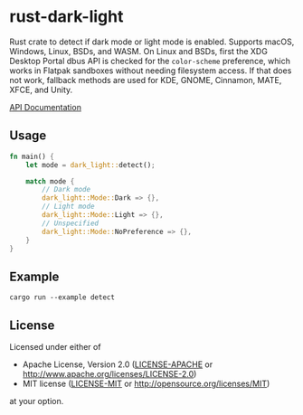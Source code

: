 # rust-dark-light

Rust crate to detect if dark mode or light mode is enabled. Supports macOS, Windows, Linux, BSDs, and WASM. On Linux and BSDs, first the XDG Desktop Portal dbus API is checked for the `color-scheme` preference, which works in Flatpak sandboxes without needing filesystem access. If that does not work, fallback methods are used for KDE, GNOME, Cinnamon, MATE, XFCE, and Unity.

[API Documentation](https://docs.rs/dark-light/)

## Usage

```rust
fn main() {
    let mode = dark_light::detect();

    match mode {
        // Dark mode
        dark_light::Mode::Dark => {},
        // Light mode
        dark_light::Mode::Light => {},
        // Unspecified
        dark_light::Mode::NoPreference => {},
    }
}
```

## Example

```
cargo run --example detect
```

## License

Licensed under either of

 * Apache License, Version 2.0 ([LICENSE-APACHE](LICENSE-APACHE) or http://www.apache.org/licenses/LICENSE-2.0)
 * MIT license ([LICENSE-MIT](LICENSE-MIT) or http://opensource.org/licenses/MIT)

at your option.
